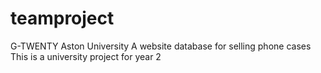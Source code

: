 # teamproject
G-TWENTY
Aston University
A website database for selling phone cases
This is a university project for year 2
